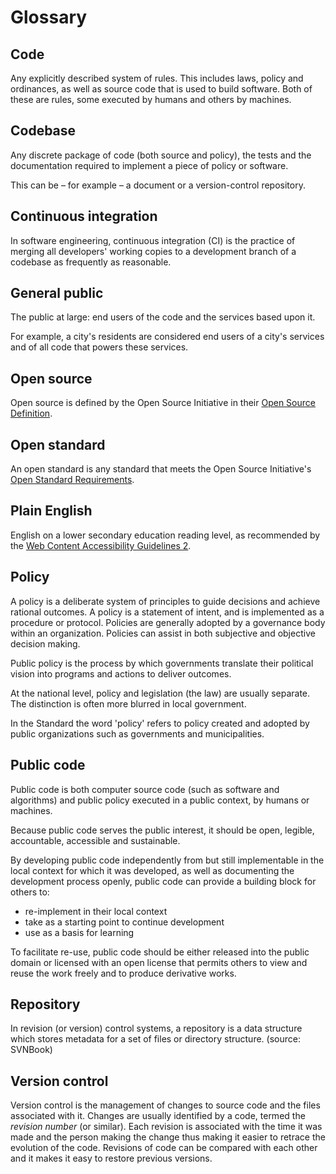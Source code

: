# Glossary

## Code

Any explicitly described system of rules. This includes laws, policy and ordinances, as well as source code that is used to build software. Both of these are rules, some executed by humans and others by machines.

## Codebase

Any discrete package of code (both source and policy), the tests and the documentation required to implement a piece of policy or software.

This can be – for example – a document or a version-control repository.

## Continuous integration

In software engineering, continuous integration (CI) is the practice of merging all developers' working copies to a development branch of a codebase as frequently as reasonable.

## General public

The public at large: end users of the code and the services based upon it.

For example, a city's residents are considered end users of a city's services and of all code that powers these services.

## Open source

Open source is defined by the Open Source Initiative in their [Open Source Definition](https://opensource.org/osd-annotated).

## Open standard

An open standard is any standard that meets the Open Source Initiative's [Open Standard Requirements](https://opensource.org/osr).

## Plain English

English on a lower secondary education reading level, as recommended by the [Web Content Accessibility Guidelines 2](https://www.w3.org/WAI/WCAG21/quickref/?showtechniques=315#readable).

## Policy

A policy is a deliberate system of principles to guide decisions and achieve rational outcomes.
A policy is a statement of intent, and is implemented as a procedure or protocol.
Policies are generally adopted by a governance body within an organization.
Policies can assist in both subjective and objective decision making.

Public policy is the process by which governments translate their political vision into programs and actions to deliver outcomes.

At the national level, policy and legislation (the law) are usually separate. The distinction is often more blurred in local government.

In the Standard the word 'policy' refers to policy created and adopted by public organizations such as governments and municipalities.

## Public code

Public code is both computer source code (such as software and algorithms) and public policy executed in a public context, by humans or machines.

Because public code serves the public interest, it should be open, legible, accountable, accessible and sustainable.

By developing public code independently from but still implementable in the local context for which it was developed, as well as documenting the development process openly, public code can provide a building block for others to:

* re-implement in their local context
* take as a starting point to continue development
* use as a basis for learning

To facilitate re-use, public code should be either released into the public domain or licensed with an open license that permits others to view and reuse the work freely and to produce derivative works.

## Repository

In revision (or version) control systems, a repository is a data structure which stores metadata for a set of files or directory structure. (source: SVNBook)

## Version control

Version control is the management of changes to source code and the files associated with it. Changes are usually identified by a code, termed the *revision number* (or similar). Each revision is associated with the time it was made and the person making the change thus making it easier to retrace the evolution of the code. Revisions of code can be compared with each other and it makes it easy to restore previous versions.
